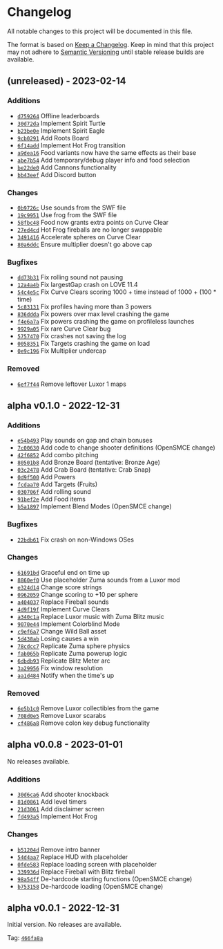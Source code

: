 
# Changelog
All notable changes to this project will be documented in this file.

The format is based on [Keep a Changelog](http://keepachangelog.com/).
Keep in mind that this project may not adhere to [Semantic Versioning](http://semver.org/)
until stable release builds are available.

## (unreleased) - 2023-02-14

### Additions
- [`d759264`][unreleased-a1] Offline leaderboards
- [`30d72da`][unreleased-a2] Implement Spirit Turtle
- [`b23be0e`][unreleased-a3] Implement Spirit Eagle
- [`9cb0291`][unreleased-a4] Add Roots Board
- [`6f14add`][unreleased-a5] Implement Hot Frog transition
- [`a9dea16`][unreleased-a6] Food variants now have the same effects as their base
- [`abe7b54`][unreleased-a7] Add temporary/debug player info and food selection
- [`be22de0`][unreleased-a8] Add Cannons functionality
- [`bb43eef`][unreleased-a9] Add Discord button

### Changes
- [`0b9726c`][unreleased-c1] Use sounds from the SWF file
- [`19c9951`][unreleased-c2] Use frog from the SWF file
- [`58fbc48`][unreleased-c3] Food now grants extra points on Curve Clear
- [`27ed4cd`][unreleased-c4] Hot Frog fireballs are no longer swappable
- [`3491416`][unreleased-c5] Accelerate spheres on Curve Clear
- [`80a6ddc`][unreleased-c6] Ensure multiplier doesn't go above cap

### Bugfixes
- [`dd73b31`][unreleased-b1] Fix rolling sound not pausing
- [`12a4a4b`][unreleased-b2] Fix largestGap crash on LOVE 11.4
- [`54c4e5c`][unreleased-b3] Fix Curve Clears scoring 1000 + time instead of 1000 + (100 * time)
- [`5c83131`][unreleased-b4] Fix profiles having more than 3 powers
- [`836ddda`][unreleased-b5] Fix powers over max level crashing the game
- [`f4e6a7a`][unreleased-b6] Fix powers crashing the game on profileless launches
- [`9929a05`][unreleased-b7] Fix rare Curve Clear bug
- [`5757470`][unreleased-b8] Fix crashes not saving the log
- [`0058351`][unreleased-b9] Fix Targets crashing the game on load
- [`0e9c196`][unreleased-b10] Fix Multiplier undercap

### Removed
- [`6ef7f44`][unreleased-r1] Remove leftover Luxor 1 maps

[unreleased-a1]: https://github.com/ZumaBlitzRemake/ZumaBlitzRemake/commit/d759264
[unreleased-a2]: https://github.com/ZumaBlitzRemake/ZumaBlitzRemake/commit/30d72da
[unreleased-a3]: https://github.com/ZumaBlitzRemake/ZumaBlitzRemake/commit/b23be0e
[unreleased-a4]: https://github.com/ZumaBlitzRemake/ZumaBlitzRemake/commit/9cb0291
[unreleased-a5]: https://github.com/ZumaBlitzRemake/ZumaBlitzRemake/commit/6f14add
[unreleased-a6]: https://github.com/ZumaBlitzRemake/ZumaBlitzRemake/commit/a9dea16
[unreleased-a7]: https://github.com/ZumaBlitzRemake/ZumaBlitzRemake/commit/abe7b54
[unreleased-a8]: https://github.com/ZumaBlitzRemake/ZumaBlitzRemake/commit/be22de0
[unreleased-a9]: https://github.com/ZumaBlitzRemake/ZumaBlitzRemake/commit/bb43eef

[unreleased-c1]: https://github.com/ZumaBlitzRemake/ZumaBlitzRemake/commit/0b9726c
[unreleased-c2]: https://github.com/ZumaBlitzRemake/ZumaBlitzRemake/commit/19c9951
[unreleased-c3]: https://github.com/ZumaBlitzRemake/ZumaBlitzRemake/commit/58fbc48
[unreleased-c4]: https://github.com/ZumaBlitzRemake/ZumaBlitzRemake/commit/27ed4cd
[unreleased-c5]: https://github.com/ZumaBlitzRemake/ZumaBlitzRemake/commit/3491416
[unreleased-c6]: https://github.com/ZumaBlitzRemake/ZumaBlitzRemake/commit/80a6ddc

[unreleased-b1]: https://github.com/ZumaBlitzRemake/ZumaBlitzRemake/commit/dd73b31
[unreleased-b2]: https://github.com/ZumaBlitzRemake/ZumaBlitzRemake/commit/12a4a4b
[unreleased-b3]: https://github.com/ZumaBlitzRemake/ZumaBlitzRemake/commit/54c4e5c
[unreleased-b4]: https://github.com/ZumaBlitzRemake/ZumaBlitzRemake/commit/5c83131
[unreleased-b5]: https://github.com/ZumaBlitzRemake/ZumaBlitzRemake/commit/836ddda
[unreleased-b6]: https://github.com/ZumaBlitzRemake/ZumaBlitzRemake/commit/f4e6a7a
[unreleased-b7]: https://github.com/ZumaBlitzRemake/ZumaBlitzRemake/commit/9929a05
[unreleased-b8]: https://github.com/ZumaBlitzRemake/ZumaBlitzRemake/commit/5757470
[unreleased-b9]: https://github.com/ZumaBlitzRemake/ZumaBlitzRemake/commit/0058351
[unreleased-b10]: https://github.com/ZumaBlitzRemake/ZumaBlitzRemake/commit/0e9c196

[unreleased-r1]: https://github.com/ZumaBlitzRemake/ZumaBlitzRemake/commit/6ef7f44

## alpha v0.1.0 - 2022-12-31

### Additions
- [`e54b493`][a-v0.1.0-a1] Play sounds on gap and chain bonuses
- [`7c00630`][a-v0.1.0-a2] Add code to change shooter definitions (OpenSMCE change)
- [`42f6852`][a-v0.1.0-a3] Add combo pitching
- [`80501b8`][a-v0.1.0-a4] Add Bronze Board (tentative: Bronze Age)
- [`03c2478`][a-v0.1.0-a5] Add Crab Board (tentative: Crab Snap)
- [`0d9f500`][a-v0.1.0-a6] Add Powers
- [`fcdaa70`][a-v0.1.0-a7] Add Targets (Fruits)
- [`030706f`][a-v0.1.0-a8] Add rolling sound
- [`91bef2e`][a-v0.1.0-a9] Add Food items
- [`b5a1897`][a-v0.1.0-a10] Implement Blend Modes (OpenSMCE change)

### Bugfixes
- [`22bdb61`][a-v0.1.0-b1] Fix crash on non-Windows OSes

### Changes
- [`61691bd`][a-v0.1.0-c1] Graceful end on time up
- [`8860ef0`][a-v0.1.0-c2] Use placeholder Zuma sounds from a Luxor mod
- [`e324d14`][a-v0.1.0-c3] Change score strings
- [`0962059`][a-v0.1.0-c4] Change scoring to +10 per sphere
- [`a404037`][a-v0.1.0-c5] Replace Fireball sounds
- [`4d9f19f`][a-v0.1.0-c6] Implement Curve Clears
- [`a340c1a`][a-v0.1.0-c7] Replace Luxor music with Zuma Blitz music
- [`9070e44`][a-v0.1.0-c8] Implement Colorblind Mode
- [`c9ef6a7`][a-v0.1.0-c9] Change Wild Ball asset
- [`5d438ab`][a-v0.1.0-c10] Losing causes a win
- [`78cdcc7`][a-v0.1.0-c11] Replicate Zuma sphere physics
- [`fab065b`][a-v0.1.0-c12] Replicate Zuma powerup logic
- [`6dbdb93`][a-v0.1.0-c13] Replicate Blitz Meter arc
- [`3a29956`][a-v0.1.0-c14] Fix window resolution
- [`aa1d484`][a-v0.1.0-c15] Notify when the time's up

### Removed
- [`6e5b1c0`][a-v0.1.0-r1] Remove Luxor collectibles from the game
- [`708d0e5`][a-v0.1.0-r2] Remove Luxor scarabs
- [`cf486a8`][a-v0.1.0-r3] Remove colon key debug functionality

[a-v0.1.0-a1]: https://github.com/ZumaBlitzRemake/ZumaBlitzRemake/commit/e54b493
[a-v0.1.0-a2]: https://github.com/ZumaBlitzRemake/ZumaBlitzRemake/commit/7c00630
[a-v0.1.0-a3]: https://github.com/ZumaBlitzRemake/ZumaBlitzRemake/commit/42f6852
[a-v0.1.0-a4]: https://github.com/ZumaBlitzRemake/ZumaBlitzRemake/commit/80501b8
[a-v0.1.0-a5]: https://github.com/ZumaBlitzRemake/ZumaBlitzRemake/commit/03c2478
[a-v0.1.0-a6]: https://github.com/ZumaBlitzRemake/ZumaBlitzRemake/commit/0d9f500
[a-v0.1.0-a7]: https://github.com/ZumaBlitzRemake/ZumaBlitzRemake/commit/fcdaa70
[a-v0.1.0-a8]: https://github.com/ZumaBlitzRemake/ZumaBlitzRemake/commit/030706f
[a-v0.1.0-a9]: https://github.com/ZumaBlitzRemake/ZumaBlitzRemake/commit/91bef2e
[a-v0.1.0-a10]: https://github.com/ZumaBlitzRemake/ZumaBlitzRemake/commit/b5a1897

[a-v0.1.0-b1]: https://github.com/ZumaBlitzRemake/ZumaBlitzRemake/commit/22bdb61

[a-v0.1.0-c1]: https://github.com/ZumaBlitzRemake/ZumaBlitzRemake/commit/61691bd
[a-v0.1.0-c2]: https://github.com/ZumaBlitzRemake/ZumaBlitzRemake/commit/8860ef0
[a-v0.1.0-c3]: https://github.com/ZumaBlitzRemake/ZumaBlitzRemake/commit/e324d14
[a-v0.1.0-c4]: https://github.com/ZumaBlitzRemake/ZumaBlitzRemake/commit/0962059
[a-v0.1.0-c5]: https://github.com/ZumaBlitzRemake/ZumaBlitzRemake/commit/a404037
[a-v0.1.0-c6]: https://github.com/ZumaBlitzRemake/ZumaBlitzRemake/commit/4d9f19f
[a-v0.1.0-c7]: https://github.com/ZumaBlitzRemake/ZumaBlitzRemake/commit/a340c1a
[a-v0.1.0-c8]: https://github.com/ZumaBlitzRemake/ZumaBlitzRemake/commit/9070e44
[a-v0.1.0-c9]: https://github.com/ZumaBlitzRemake/ZumaBlitzRemake/commit/c9ef6a7
[a-v0.1.0-c10]: https://github.com/ZumaBlitzRemake/ZumaBlitzRemake/commit/5d438ab
[a-v0.1.0-c11]: https://github.com/ZumaBlitzRemake/ZumaBlitzRemake/commit/78cdcc7
[a-v0.1.0-c12]: https://github.com/ZumaBlitzRemake/ZumaBlitzRemake/commit/fab065b
[a-v0.1.0-c13]: https://github.com/ZumaBlitzRemake/ZumaBlitzRemake/commit/6dbdb93
[a-v0.1.0-c14]: https://github.com/ZumaBlitzRemake/ZumaBlitzRemake/commit/3a29956
[a-v0.1.0-c15]: https://github.com/ZumaBlitzRemake/ZumaBlitzRemake/commit/aa1d484

[a-v0.1.0-r1]: https://github.com/ZumaBlitzRemake/ZumaBlitzRemake/commit/6e5b1c0
[a-v0.1.0-r2]: https://github.com/ZumaBlitzRemake/ZumaBlitzRemake/commit/708d0e5
[a-v0.1.0-r3]: https://github.com/ZumaBlitzRemake/ZumaBlitzRemake/commit/cf486a8

## alpha v0.0.8 - 2023-01-01

No releases available.

### Additions
- [`30d6ca6`][a-v0.0.8-a1] Add shooter knockback
- [`81d0861`][a-v0.0.8-a2] Add level timers
- [`21d3061`][a-v0.0.8-a3] Add disclaimer screen
- [`fd493a5`][a-v0.0.8-a4] Implement Hot Frog

### Changes
- [`b51204d`][a-v0.0.8-c1] Remove intro banner
- [`54d4aa7`][a-v0.0.8-c2] Replace HUD with placeholder
- [`0fde583`][a-v0.0.8-c3] Replace loading screen with placeholder
- [`339936d`][a-v0.0.8-c4] Replace Fireball with Blitz fireball
- [`98a54ff`][a-v0.0.8-c5] De-hardcode starting functions (OpenSMCE change)
- [`b753158`][a-v0.0.8-c6] De-hardcode loading (OpenSMCE change)

[a-v0.0.8-a1]: https://github.com/ZumaBlitzRemake/ZumaBlitzRemake/commit/30d6ca6
[a-v0.0.8-a2]: https://github.com/ZumaBlitzRemake/ZumaBlitzRemake/commit/81d0861
[a-v0.0.8-a3]: https://github.com/ZumaBlitzRemake/ZumaBlitzRemake/commit/21d3061
[a-v0.0.8-a4]: https://github.com/ZumaBlitzRemake/ZumaBlitzRemake/commit/fd493a5

[a-v0.0.8-c1]: https://github.com/ZumaBlitzRemake/ZumaBlitzRemake/commit/b51204d
[a-v0.0.8-c2]: https://github.com/ZumaBlitzRemake/ZumaBlitzRemake/commit/54d4aa7
[a-v0.0.8-c3]: https://github.com/ZumaBlitzRemake/ZumaBlitzRemake/commit/0fde583
[a-v0.0.8-c4]: https://github.com/ZumaBlitzRemake/ZumaBlitzRemake/commit/339936d
[a-v0.0.8-c5]: https://github.com/ZumaBlitzRemake/ZumaBlitzRemake/commit/98a54ff
[a-v0.0.8-c6]: https://github.com/ZumaBlitzRemake/ZumaBlitzRemake/commit/b753158

## alpha v0.0.1 - 2022-12-31
  
Initial version. No releases are available.

Tag: [`466fa8a`][466fa8a]

[466fa8a]: https://github.com/ZumaBlitzRemake/ZumaBlitzRemake/commit/466fa8a